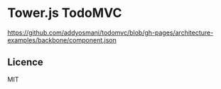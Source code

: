# Tower.js TodoMVC

https://github.com/addyosmani/todomvc/blob/gh-pages/architecture-examples/backbone/component.json

## Licence

MIT